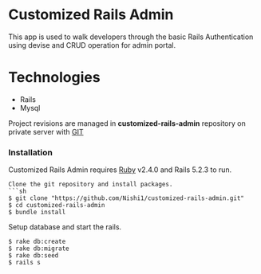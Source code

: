# Customized Rails Admin

This app is used to walk developers through the basic Rails Authentication using devise and CRUD operation for admin portal.

# Technologies
  - Rails
  - Mysql  
  
Project revisions are managed in **customized-rails-admin** repository on private server with [GIT]( https://github.com/Nishi1/customized-rails-admin.git )

### Installation


Customized Rails Admin requires [Ruby](https://www.ruby-lang.org/en/documentation/installation/) v2.4.0  and Rails 5.2.3 to run.

```
Clone the git repository and install packages.
```sh
$ git clone "https://github.com/Nishi1/customized-rails-admin.git"
$ cd customized-rails-admin
$ bundle install
```
Setup database and start the rails.
```
$ rake db:create
$ rake db:migrate
$ rake db:seed
$ rails s
```
